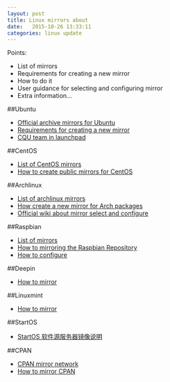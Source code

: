 ```yaml
---
layout: post
title: Linux mirrors about
date:   2015-10-26 13:33:11
categories: linux update
---
```

Points:
- List of mirrors
- Requirements for creating a new mirror
- How to do it
- User guidance for selecting and configuring mirror
- Extra information...

##Ubuntu
- [Official archive mirrors for Ubuntu](https://launchpad.net/ubuntu/+archivemirrors)
- [Requirements for creating a new mirror](https://wiki.ubuntu.com/Mirrors)
- [CQU team in launchpad](https://launchpad.net/~lanunion)

##CentOS
- [List of CentOS mirrors](http://www.centos.org/download/mirrors/)
- [How to create public mirrors for CentOS](http://wiki.centos.org/HowTos/CreatePublicMirrors)

##Archlinux
- [List of archlinux mirrors](https://www.archlinux.org/mirrors/)
- [How create a new mirror for Arch packages](https://wiki.archlinux.org/index.php/DeveloperWiki:NewMirrors)
- [Official wiki about mirror select and configure](https://wiki.archlinux.org/index.php/mirrors)

##Raspbian
- [List of mirrors](http://www.raspbian.org/RaspbianMirrors)
- [How to mirroring the Raspbian Repository](http://www.raspbian.org/Mirrors)
- [How to configure](http://www.raspbian.org/RaspbianRepository)

##Deepin
- [How to mirror](http://www.linuxdeepin.com/mirrors.en.html)

##Linuxmint
- [How to mirror](http://www.linuxmint.com/mirrors.php)


##StartOS
- [StartOS 软件源服务器镜像说明](http://bbs.startos.com/read.php?tid=2640020)

##CPAN
- [CPAN mirror network](http://bbs.startos.com/read.php?tid=2640020)
- [How to mirror CPAN](http://www.cpan.org/misc/how-to-mirror.html)
